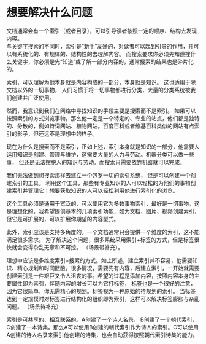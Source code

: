 # 想要解决什么问题
文档通常会有一个索引（或者目录），可以引导读者按照一定的顺序、结构去发现内容。  
与关键字搜索的不同时，索引是“新手”友好的，对读者可以起到引导的作用，并可以有系统化的、有规律的、结构性的去理解内容。
而搜索要求你必须先知道搜什么关键字，你必须是先“知道”或了解一部分内容的，通常搜索的结果也是碎片化的。

索引，可以理解为他本身就是内容构成的一部分，本身就是知识。
这也适用于除文档以外的一切事物， 人们习惯于将一切事物都进行分类，大量的分类系统被我们创建并广泛使用。  

然而，我意识到我们在网络中寻找知识的手段主要是搜索而不是索引。 如果可以按照索引的方式浏览事物，那么他一定是一个特定的、专业的站点，他们都是独特的、分散的，例如诗词网站、植物网站。百度百科或者维基百科类似的网站有点索引的影子，但还远不是理想中的样子。

现在为什么是搜索而不是索引，正如上述，索引本身就是知识的一部分，他需要人运用知识是创建、管理与维护，这需要大量的人力与劳动。机器分类可以做一些事， 但还是无法摆脱人的知识与劳动。而搜索只需要依靠机器就可以完成。

我们无法做到想搜索那样去建立一个包罗一切的索引系统， 但是可以创建一个创建索引的工具。 利用这个工具，那些有专业知识的人可以轻松的为他们的事物创建索引并管理它；想要获取知识的人可以轻松利用他进行索引化的浏览。

这个工具必须是通用于宽泛的，可以使用它为多数事物索引，最好是一切事物。这是理想化的，我希望提供基本的几项索引功能，如为文档、图片、视频创建索引，但它是可扩展的，可以扩展你期望的内容型式。


此外，索引应该是支持多角度的。一个文档通常只会提供一个维度的索引，这不能满足很多需求。 为了解决这个问题，很多系统采用索引+标签的方式，但是标签很快就会变得杂乱无章和不可控。
（场景带补充）。

理想中应该是多维度索引+搜索的方式。如上所述，建立索引并不容易，他需要知识、精心规划和时间酝酿。很多情况，需要先有内容，后建立索引，一开始就需要创建索引是一件艰巨又令人沮丧的事。希望的过程是添加内容，按照内容本身的主要属性即为索引，伴随内容的增长可以为它打标签， 标签也是一个很好的注意，因为它很简单，你无需精心的规划。标签视为一种原始的待规划的索引。 当标签达到一定规模时对标签进行结构化的组织即为索引，这样可以解决标签膨胀与杂乱问题。
（场景待补充）

索引是可共享的、相互联系的。A创建了一个诗人名录， B创建了一个朝代索引， C创建了一本诗集。那么A可以使用B创建的朝代索引作为诗人的索引。C可以使用A创建的诗人名录来索引他创建的诗集，也会自动获得按照朝代索引诗集的能力。



